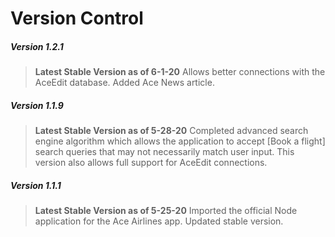 # Version Control

##### **Version 1.2.1**
> **Latest Stable Version as of 6-1-20**
> Allows better connections with the AceEdit database.
> Added Ace News article.

##### **Version 1.1.9**
> **Latest Stable Version as of 5-28-20**
> Completed advanced search engine algorithm which allows the application to accept [Book a flight] search queries that may not necessarily match user input. This version also allows full support for AceEdit connections.

##### **Version 1.1.1**
> **Latest Stable Version as of 5-25-20**
> Imported the official Node application for the Ace Airlines app. Updated stable version.